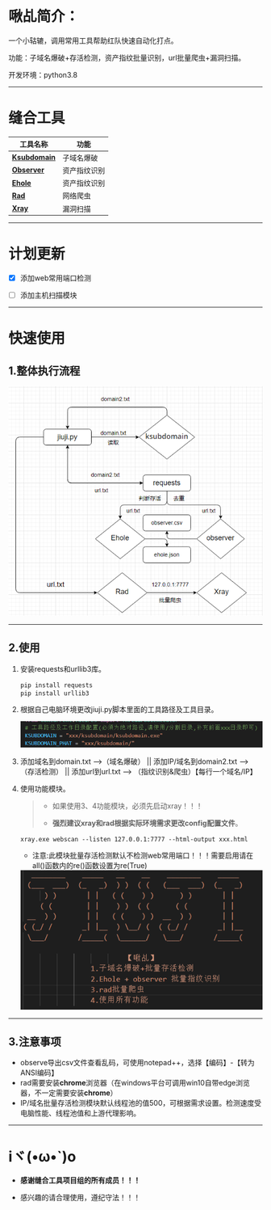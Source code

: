 # 啾乩简介：

一个小轱辘，调用常用工具帮助红队快速自动化打点。

功能：子域名爆破+存活检测，资产指纹批量识别，url批量爬虫+漏洞扫描。

开发环境：python3.8

------

# 缝合工具

| 工具名称                                                 | 功能         |
| -------------------------------------------------------- | ------------ |
| [**Ksubdomain**](https://github.com/boy-hack/ksubdomain) | 子域名爆破   |
| [**Observer**](https://github.com/0x727/ObserverWard)    | 资产指纹识别 |
| [**Ehole**](https://github.com/EdgeSecurityTeam/EHole)   | 资产指纹识别 |
| [**Rad**](https://github.com/chaitin/rad)                | 网络爬虫     |
| [**Xray**](https://github.com/chaitin/xray)              | 漏洞扫描     |

------

# 计划更新

- [x] 添加web常用端口检测

- [ ] 添加主机扫描模块

------

# 快速使用

## 1.整体执行流程

![](https://github.com/di-ao/jiuji/blob/main/img/%E6%B5%81%E7%A8%8B.png)

------

## 2.使用

1. 安装requests和urllib3库。

   ```
   pip install requests
   pip install urllib3
   ```

2. 根据自己电脑环境更改jiuji.py脚本里面的工具路径及工具目录。

   <img src="https://github.com/di-ao/jiuji/blob/main/img/%E8%B7%AF%E5%BE%84.png" />

3. 添加域名到domain.txt -->（域名爆破） ||  添加IP/域名到domain2.txt -->（存活检测） ||  添加url到url.txt --> （指纹识别&爬虫）【每行一个域名/IP】

4. 使用功能模块。

   > - 如果使用3、4功能模块，必须先启动xray！！！
   >
   > - **强烈建议xray和rad根据实际环境需求更改config配置文件**。

   ```
   xray.exe webscan --listen 127.0.0.1:7777 --html-output xxx.html
   ```

   - 注意:此模块批量存活检测默认不检测web常用端口！！！需要启用请在all()函数内的re()函数设置为re(True)
   
   <img src="https://github.com/di-ao/jiuji/blob/main/img/%E5%8A%9F%E8%83%BD.png" />

------

## 3.注意事项

- observe导出csv文件查看乱码，可使用notepad++，选择【编码】-【转为ANSI编码】
- rad需要安装**chrome**浏览器（在windows平台可调用win10自带edge浏览器，不一定需要安装**chrome**）
- IP/域名批量存活检测模块默认线程池的值500，可根据需求设置。检测速度受电脑性能、线程池值和上游代理影响。

------

# iヾ(•ω•`)o

- **感谢缝合工具项目组的所有成员！！！**

- 感兴趣的请合理使用，遵纪守法！！！

  

